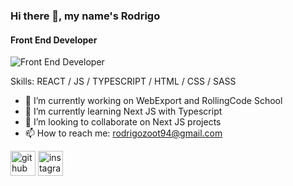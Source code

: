 ### Hi there 👋, my name's Rodrigo 
#### Front End Developer
![Front End Developer](https://www.xtrafondos.com/wallpapers/comer-dormir-codificar-repetir-5487.jpgAdAAAAABAJ)

Skills: REACT / JS / TYPESCRIPT / HTML / CSS / SASS

- 🔭 I’m currently working on WebExport and RollingCode School 
- 🌱 I’m currently learning Next JS with Typescript 
- 👯 I’m looking to collaborate on Next JS projects 
- 📫 How to reach me: rodrigozoot94@gmail.com 


[<img src='https://cdn.jsdelivr.net/npm/simple-icons@3.0.1/icons/github.svg' alt='github' height='40'>](https://github.com/@Rodrizio343)  [<img src='https://cdn.jsdelivr.net/npm/simple-icons@3.0.1/icons/instagram.svg' alt='instagram' height='40'>](https://www.instagram.com/rodri.martinz/)  

